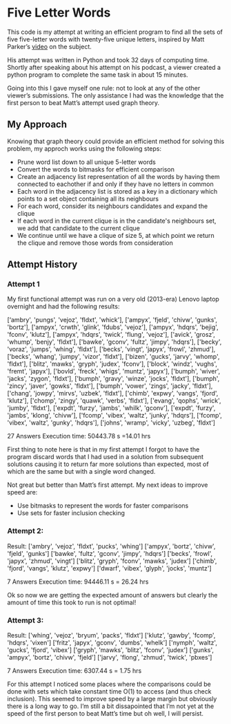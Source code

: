 # Five Letter Words
This code is my attempt at writing an efficient program to find all the sets of five five-letter words with twenty-five unique letters, inspired by Matt Parker’s [video](https://youtu.be/_-AfhLQfb6w?feature=shared) on the subject.

His attempt was written in Python and took 32 days of computing time. Shortly after speaking about his attempt on his podcast, a viewer created a python program to complete the same task in about 15 minutes.

Going into this I gave myself one rule: not to look at any of the other viewer’s submissions. The only assistance I had was the knowledge that the first person to beat Matt’s attempt used graph theory.
## My Approach
Knowing that graph theory could provide an efficient method for solving this problem, my approch works using the following steps:
* Prune word list down to all unique 5-letter words
* Convert the words to bitmasks for efficient comparison
* Create an adjacency list representation of all the words by having them connected to eachother if and only if they have no letters in common
* Each word in the adjacency list is stored as a key in a dictionary which points to a set object containing all its neighbours
* For each word, consider its neighbours candidates and expand the clique
* If each word in the current clique is in the candidate's neighbours set, we add that candidate to the current clique
* We continue until we have a clique of size 5, at which point we return the clique and remove those words from consideration

## Attempt History
### Attempt 1
My first functional attempt was run on a very old (2013-era) Lenovo laptop overnight and had the following results:

[‘ambry', 'pungs', 'vejoz', 'fldxt', 'whick'],
['ampyx', 'fjeld', 'chivw', 'gunks', 'bortz'],
['ampyx', 'crwth', 'glink', 'fdubs', 'vejoz'], 
['ampyx', 'hdqrs', 'bejig', 'fconv', 'klutz'], 
['ampyx', 'hdqrs', 'twick', 'flung', 'vejoz'], 
['avick', 'grosz', 'whump', 'benjy', 'fldxt'], 
['bawke', 'gconv', 'fultz', 'jimpy', 'hdqrs'], 
['becky', 'voraz', 'jumps', 'whing', 'fldxt'], 
['becks', 'vingt', 'japyx', 'frowl', 'zhmud'], 
['becks', 'whang', 'jumpy', 'vizor', 'fldxt'], 
['bizen', 'gucks', 'jarvy', 'whomp', 'fldxt'], 
['blitz', 'mawks', 'gryph', 'judex', 'fconv'], 
['block', 'windz', 'vughs', 'fremt', 'japyx'], 
['bovld', 'freck', 'whigs', 'muntz', 'japyx'], 
['bumph', 'wiver', 'jacks', 'zygon', 'fldxt'], 
['bumph', 'gravy', 'winze', 'jocks', 'fldxt'], 
['bumph', 'zincy', 'javer', 'gowks', 'fldxt'], 
['bumph', 'vower', 'zings', 'jacky', 'fldxt'], 
['chang', 'jowpy', 'mirvs', 'uzbek', 'fldxt'], 
['chimb', 'expwy', 'vangs', 'fjord', 'klutz'], 
['chomp', 'zingy', 'quawk', 'verbs', 'fldxt'], 
['evang', 'qophs', 'wrick', 'jumby', 'fldxt'], 
['expdt', 'furzy', 'jambs', 'whilk', 'gconv'], 
['expdt', 'furzy', 'jambs', 'klong', 'chivw'], 
['fcomp', 'vibex', 'waltz', 'junky', 'hdqrs'], 
['fcomp', 'vibex', 'waltz', 'gunky', 'hdqrs'], 
['johns', 'wramp', 'vicky', 'uzbeg', 'fldxt']

27 Answers
Execution time: 50443.78 s =14.01 hrs

First thing to note here is that in my first attempt I forgot to have the program discard words that I had used in a solution from subsequent solutions causing it to return far more solutions than expected, most of which are the same but with a single word changed.

Not great but better than Matt’s first attempt. My next ideas to improve speed are:
* Use bitmasks to represent the words for faster comparisons
* Use sets for faster inclusion checking

### Attempt 2:
Result:
['ambry', 'vejoz', 'fldxt', 'pucks', 'whing']
['ampyx', 'bortz', 'chivw', 'fjeld', 'gunks']
['bawke', 'fultz', 'gconv', 'jimpy', 'hdqrs']
['becks', 'frowl', 'japyx', 'zhmud', 'vingt']
['blitz', 'gryph', 'fconv', 'mawks', 'judex']
['chimb', 'fjord', 'vangs', 'klutz', 'expwy']
['dwarf', 'vibex', 'glyph', 'jocks', 'muntz']

7 Answers
Execution time: 94446.11 s = 26.24 hrs

Ok so now we are getting the expected amount of answers but clearly the amount of time this took to run is not optimal!

### Attempt 3:
Result: 
['whing', 'vejoz', 'bryum', 'packs', 'fldxt']
['klutz', 'gawby', 'fcomp', 'hdqrs', 'vixen']
['fritz', 'japyx', 'gconv', 'dumbs', 'whelk']
['nymph', 'waltz', 'gucks', 'fjord', 'vibex']
['gryph', 'mawks', 'blitz', 'fconv', 'judex']
['gunks', 'ampyx', 'bortz', 'chivw', 'fjeld']
['jarvy', 'flong', 'zhmud', 'twick', 'pbxes']

7 Answers
Execution time: 6307.44 s = 1.75 hrs

For this attempt I noticed some places where the comparisons could be done with sets which take constant time O(1) to access (and thus check inclusion). This seemed to improve speed by a large margin but obviously there is a long way to go. I’m still a bit dissapointed that I’m not yet at the speed of the first person to beat Matt’s time but oh well, I will persist.

